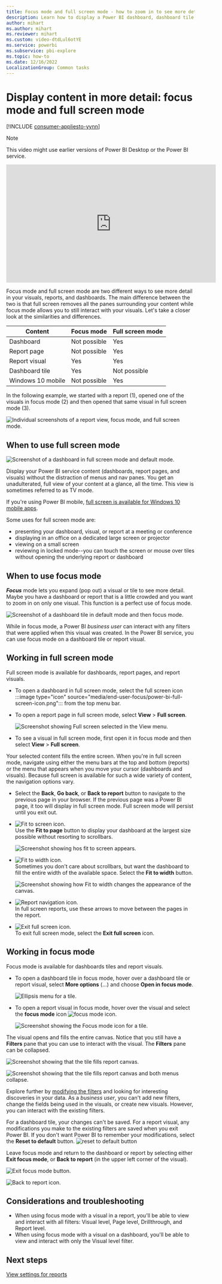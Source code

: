 ```yaml
---
title: Focus mode and full screen mode - how to zoom in to see more detail
description: Learn how to display a Power BI dashboard, dashboard tile, report, or report visual in focus mode or full screen mode.
author: mihart
ms.author: mihart
ms.reviewer: mihart
ms.custom: video-dtdLul6otYE
ms.service: powerbi
ms.subservice: pbi-explore
ms.topic: how-to
ms.date: 12/16/2022
LocalizationGroup: Common tasks
---
```


# Display content in more detail: focus mode and full screen mode

[!INCLUDE [consumer-appliesto-yynn](../includes/consumer-appliesto-yynn.md)]

> [!NOTE]  
> This video might use earlier versions of Power BI Desktop or the Power BI service.

<iframe width="560" height="315" src="https://www.youtube.com/embed/dtdLul6otYE" frameborder="0" allowfullscreen></iframe>

Focus mode and full screen mode are two different ways to see more detail in your visuals, reports, and dashboards.  The main difference between the two is that full screen removes all the panes surrounding your content while focus mode allows you to still interact with your visuals. Let's take a closer look at the similarities and differences.  

|Content    | Focus mode  |Full screen mode  |
|---------|---------|----------------------|
|Dashboard     |   Not possible     | Yes |
|Report page   | Not possible  | Yes|
|Report visual | Yes    | Yes |
|Dashboard tile | Yes    | Not possible |
|Windows 10 mobile | Not possible | Yes |

In the following example, we started with a report (1), opened one of the visuals in focus mode (2) and then opened that same visual in full screen mode (3). 

![Individual screenshots of a report view, focus mode, and full screen mode.](media/end-user-focus/power-bi-reports.png)

## When to use full screen mode

![Screenshot of a dashboard in full screen mode and default mode.](media/end-user-focus/power-bi-dashboard-focus.png)

Display your Power BI service content (dashboards, report pages, and visuals) without the distraction of menus and nav panes. You get an unadulterated, full view of your content at a glance, all the time. This view is sometimes referred to as TV mode.   

If you're using Power BI mobile, [full screen is available for Windows 10 mobile apps](./mobile/mobile-windows-10-app-presentation-mode.md). 

Some uses for full screen mode are:

* presenting your dashboard, visual, or report at a meeting or conference
* displaying in an office on a dedicated large screen or projector
* viewing on a small screen
* reviewing in locked mode--you can touch the screen or mouse over tiles without opening the underlying report or dashboard

## When to use focus mode

***Focus*** mode lets you expand (pop out) a visual or tile to see more detail. Maybe you have a dashboard or report that is a little crowded and you want to zoom in on only one visual. This function is a perfect use of focus mode.  

![Screenshot of a dashboard tile in default mode and then focus mode.](media/end-user-focus/power-bi-compare.png)

While in focus mode, a Power BI *business user* can interact with any filters that were applied when this visual was created.  In the Power BI service, you can use focus mode on a dashboard tile or report visual.

## Working in full screen mode

Full screen mode is available for dashboards, report pages, and report visuals. 

- To open a dashboard in full screen mode, select the full screen icon :::image type="icon" source="media/end-user-focus/power-bi-full-screen-icon.png"::: from the top menu bar. 

- To open a report page in full screen mode, select **View** > **Full screen**.

    ![Screenshot showing Full screen selected in the View menu.](media/end-user-focus/power-bi-view.png)


- To see a visual in full screen mode, first open it in focus mode and then select **View** > **Full screen**.  


Your selected content fills the entire screen. When you're in full screen mode, navigate using either the menu bars at the top and bottom (reports) or the menu that appears when you move your cursor (dashboards and visuals). Because full screen is available for such a wide variety of content, the navigation options vary.   


  * Select the **Back**, **Go back**, or **Back to report** button  to navigate to the previous page in your browser. If the previous page was a Power BI page, it too will display in full screen mode.  Full screen mode will persist until you exit out.

  * ![Fit to screen icon.](media/end-user-focus/power-bi-fit-to-screen-icon.png)    
    Use the **Fit to page** button to display your dashboard at the largest size possible without resorting to scrollbars.  

    ![Screenshot showing hos fit to screen appears.](media/end-user-focus/power-bi-fit-screen.png)

  * ![Fit to width icon.](media/end-user-focus/power-bi-fit-width.png)       
    Sometimes you don't care about scrollbars, but want the dashboard to fill the entire width of the available space. Select the **Fit to width** button.    

    ![Screenshot showing how Fit to width changes the appearance of the canvas. ](media/end-user-focus/power-bi-fit-to-width-new.png)

  * ![Report navigation icon.](media/end-user-focus/power-bi-report-nav2.png)       
    In full screen reports, use these arrows to move between the pages in the report.    
  * ![Exit full screen icon.](media/end-user-focus/exit-fullscreen-new.png)     
  To exit full screen mode, select the **Exit full screen** icon.

      

## Working in focus mode

Focus mode is available for dashboards tiles and report visuals. 

- To open a dashboard tile in focus mode, hover over a dashboard tile or report visual, select **More options** (...) and choose **Open in focus mode**.

    ![Ellipsis menu for a tile.](media/end-user-focus/power-bi-focus-dashboard.png)

- To open a report visual in focus mode, hover over the visual and select the **focus mode** icon ![focus mode icon](media/end-user-focus/pbi_popout.jpg).  

   ![Screenshot showing the Focus mode icon for a tile.](media/end-user-focus/power-bi-hover-focus.png)



The visual opens and fills the entire canvas. Notice that you still have a **Filters** pane that you can use to interact with the visual. The **Filters** pane can be collapsed.

   ![Screenshot showing that the tile fills report canvas.](media/end-user-focus/power-bi-filter.png)


   ![Screenshot showing that the tile fills report canvas and both menus collapse.](media/end-user-focus/power-bi-filter-collapse.png)  

Explore further by [modifying the filters](end-user-report-filter.md) and looking for interesting discoveries in your data. As a *business user*, you can't add new filters, change the fields being used in the visuals, or create new visuals.  However, you can interact with the existing filters. 

For a dashboard tile, your changes can't be saved. For a report visual, any modifications you make to the existing filters are saved when you exit Power BI. If  you don't want Power BI to remember your modifications, select the **Reset to default** button. ![reset to default button](media/end-user-focus/power-bi-resets.png)  

Leave focus mode and return to the dashboard or report by selecting either **Exit focus mode**,  or **Back to report** (in the upper left corner of the visual).

![Exit focus mode button.](media/end-user-focus/power-bi-exit.png)    

![Back to report icon.](media/end-user-focus/power-bi-back-to-report.png)  

## Considerations and troubleshooting

* When using focus mode with a visual in a report, you'll be able to view and interact with all filters: Visual level, Page level, Drillthrough, and Report level.    
* When using focus mode with a visual on a dashboard, you'll be able to view and interact with only the Visual level filter.

## Next steps

[View settings for reports](end-user-report-view.md)
